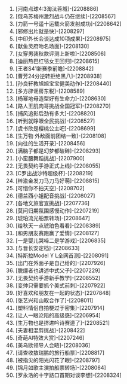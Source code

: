 
1. [河南点球4:3淘汰蓉城]-[2208886]
1. [俄乌苏梅州激烈战斗仍在继续]-[2208567]
1. [力箭一号遥十运载火箭发射成功]-[2208642]
1. [邪修出片就是快]-[2208297]
1. [中印外长会谈达成10项成果]-[2208975]
1. [献鱼灵府吻名场面]-[2208130]
1. [女穿男装秋款评测上新啦]-[2208506]
1. [迪丽热巴红毯女王回归]-[2208615]
1. [王者S41新赛季前瞻]-[2208842]
1. [曹芳24分逆转拒绝黑八]-[2208938]
1. [孙良轩教旭旭宝宝健美动作]-[2208440]
1. [多方辟谣房东税]-[2208589]
1. [杨幂地母造型好有生命力]-[2208630]
1. [路人王肌肉哥挑战全国冠军]-[2208270]
1. [捕风追影后劲有多大]-[2208820]
1. [听到就睁眼全民挑战]-[2208527]
1. [虞书欣是樱桃公主吧]-[2208699]
1. [生万物 外敌面前团结一致]-[2208108]
1. [向往的生活开录]-[2208456]
1. [满脑子都是幻梦都破碎]-[2208293]
1. [小蛮腰舞蹈挑战]-[2207900]
1. [无畏契约手游正式上线]-[2208055]
1. [C罗出战沙特超级杯]-[2208219]
1. [梓渝金发刀马刀马好萌]-[2208815]
1. [可惜你不拍天空]-[2208702]
1. [德兰西小姐配音挑战]-[2208027]
1. [各地文旅官宣挑战]-[2207736]
1. [莫问归期氛围感慢动作]-[2207219]
1. [琥珀流光船票转场]-[2208647]
1. [给秋天一点琥珀色看看]-[2208389]
1. [和男朋友赛跑赢了爱情]-[2208127]
1. [一是婴儿哭啼二是学游戏]-[2206835]
1. [与晋长安定档]-[2208633]
1. [特斯拉Model Y L全网首测]-[2208091]
1. [出门在外面子是自己给的]-[2207926]
1. [脱缰者也讲述中式父子]-[2207229]
1. [无畏契约手游新手教学]-[2208552]
1. [变帅只需要抓个美式前刺]-[2207922]
1. [好喜欢和朋友在一起的状态]-[2207848]
1. [张艺兴和山取合作了]-[2208011]
1. [塑料情侣自拍梗过于密集]-[2207914]
1. [让人一眼沦陷的高级感]-[2206954]
1. [生万物也是挤进吟诗赛道了]-[2208521]
1. [夫妻相混剪挑战]-[2208422]
1. [奇葩AI特效大赏]-[2207246]
1. [美乌欧领导人会晤]-[2208036]
1. [请查收敖瑞鹏的旅行船票]-[2208817]
1. [被指尖的阳光闪花了眼]-[2208797]
1. [锦月如歌主演拍船票转场]-[2208064]
1. [罗永浩的十字路口首期对谈李想]-[2208324]